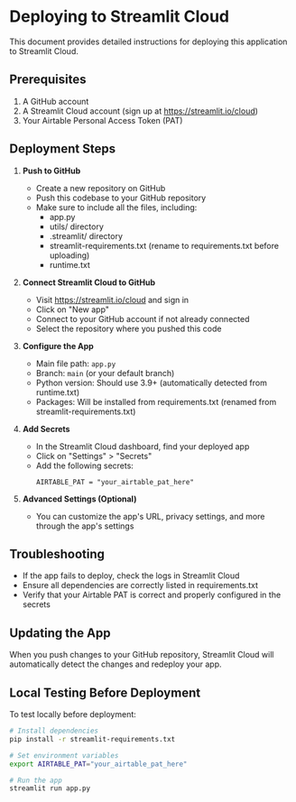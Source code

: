 # Deploying to Streamlit Cloud

This document provides detailed instructions for deploying this application to Streamlit Cloud.

## Prerequisites

1. A GitHub account
2. A Streamlit Cloud account (sign up at https://streamlit.io/cloud)
3. Your Airtable Personal Access Token (PAT)

## Deployment Steps

1. **Push to GitHub**
   - Create a new repository on GitHub
   - Push this codebase to your GitHub repository
   - Make sure to include all the files, including:
     - app.py
     - utils/ directory
     - .streamlit/ directory
     - streamlit-requirements.txt (rename to requirements.txt before uploading)
     - runtime.txt

2. **Connect Streamlit Cloud to GitHub**
   - Visit https://streamlit.io/cloud and sign in
   - Click on "New app"
   - Connect to your GitHub account if not already connected
   - Select the repository where you pushed this code

3. **Configure the App**
   - Main file path: `app.py`
   - Branch: `main` (or your default branch)
   - Python version: Should use 3.9+ (automatically detected from runtime.txt)
   - Packages: Will be installed from requirements.txt (renamed from streamlit-requirements.txt)

4. **Add Secrets**
   - In the Streamlit Cloud dashboard, find your deployed app
   - Click on "Settings" > "Secrets"
   - Add the following secrets:
     ```
     AIRTABLE_PAT = "your_airtable_pat_here"
     ```

5. **Advanced Settings (Optional)**
   - You can customize the app's URL, privacy settings, and more through the app's settings

## Troubleshooting

- If the app fails to deploy, check the logs in Streamlit Cloud
- Ensure all dependencies are correctly listed in requirements.txt
- Verify that your Airtable PAT is correct and properly configured in the secrets

## Updating the App

When you push changes to your GitHub repository, Streamlit Cloud will automatically detect the changes and redeploy your app.

## Local Testing Before Deployment

To test locally before deployment:

```bash
# Install dependencies
pip install -r streamlit-requirements.txt

# Set environment variables
export AIRTABLE_PAT="your_airtable_pat_here"

# Run the app
streamlit run app.py
```